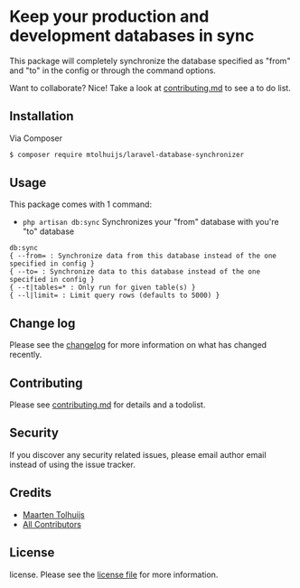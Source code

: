 # Keep your production and development databases in sync

This package will completely synchronize the database specified as "from" and "to" in the config or through the command options.

Want to collaborate? Nice! Take a look at [contributing.md](contributing.md) to see a to do list.

## Installation

Via Composer

``` bash
$ composer require mtolhuijs/laravel-database-synchronizer
```

## Usage

This package comes with 1 command: 

- `php artisan db:sync` Synchronizes your "from" database with you're "to" database
```
db:sync
{ --from= : Synchronize data from this database instead of the one specified in config }
{ --to= : Synchronize data to this database instead of the one specified in config }
{ --t|tables=* : Only run for given table(s) }
{ --l|limit= : Limit query rows (defaults to 5000) }
```

## Change log

Please see the [changelog](changelog.md) for more information on what has changed recently.

## Contributing

Please see [contributing.md](contributing.md) for details and a todolist.

## Security

If you discover any security related issues, please email author email instead of using the issue tracker.

## Credits

- [Maarten Tolhuijs][link-author]
- [All Contributors][link-contributors]

## License

license. Please see the [license file](license.md) for more information.

[ico-version]: https://img.shields.io/packagist/v/mtolhuijs/lrm.svg?style=flat-square
[ico-downloads]: https://img.shields.io/packagist/dt/mtolhuijs/lrm.svg?style=flat-square
[ico-travis]: https://img.shields.io/travis/mtolhuijs/lrm/master.svg?style=flat-square
[ico-styleci]: https://styleci.io/repos/12345678/shield

[link-packagist]: https://packagist.org/packages/mtolhuijs/lrm
[link-downloads]: https://packagist.org/packages/mtolhuijs/lrm
[link-travis]: https://travis-ci.org/mtolhuijs/lrm
[link-styleci]: https://styleci.io/repos/12345678
[link-author]: https://github.com/mtolhuys
[link-contributors]: ../../contributors
